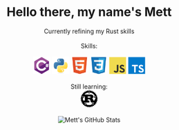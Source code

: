 <div align="center">
  <h1>Hello there, my name's Mett</h1>
  Currently refining my Rust skills
  <br />
  <br />
  Skills:
  <br />
  <br />
  <img src="https://raw.githubusercontent.com/devicons/devicon/master/icons/csharp/csharp-original.svg" alt="C#" width="40" height="40"/>
  <img src="https://raw.githubusercontent.com/devicons/devicon/master/icons/python/python-original.svg" alt="Python" width="40" height="40"/>
  <img src="https://raw.githubusercontent.com/devicons/devicon/master/icons/html5/html5-original.svg" alt="HTML" width="40" height="40"/>
  <img src="https://raw.githubusercontent.com/devicons/devicon/master/icons/css3/css3-original.svg" alt="CSS" width="40" height="40"/>
  <img src="https://raw.githubusercontent.com/devicons/devicon/master/icons/javascript/javascript-original.svg" alt="JS" width="40" height="40"/>
  <img src="https://raw.githubusercontent.com/devicons/devicon/master/icons/typescript/typescript-original.svg" alt="TS" width="40" height="40"/>
  <br />
  <br />
  Still learning:
  <br />
  <img src="https://raw.githubusercontent.com/devicons/devicon/refs/heads/master/icons/rust/rust-original.svg" alt="Rust" width="40"  height="40"></img>
  <br />
  <br />
    <img alt="Mett's GitHub Stats" src="https://github-readme-stats.vercel.app/api/top-langs/?username=mettwasser&theme=tokyonight&layout=donut-vertical" media="(prefers-color-scheme: dark)">
</div>

<!-- https://raw.githubusercontent.com/devicons/devicon/master/icons -->
